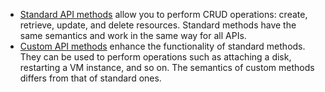 * [Standard API methods](../concepts/standard-methods.md) allow you to perform CRUD operations: create, retrieve, update, and delete resources. Standard methods have the same semantics and work in the same way for all APIs.
* [Custom API methods](../concepts/custom-methods.md) enhance the functionality of standard methods. They can be used to perform operations such as attaching a disk, restarting a VM instance, and so on. The semantics of custom methods differs from that of standard ones.

